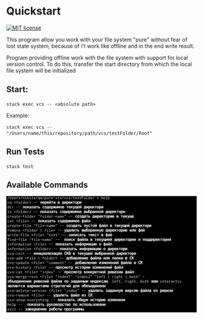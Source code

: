 # Quickstart
[![MIT license](https://img.shields.io/badge/license-MIT-blue.svg)](https://github.com/niki999922/pure-vcs/blob/master/LICENSE)

This program allow you work with your file system "pure" without fear of lost state system, because of i't work like offline and in the end write result.

Program providing offline work with the file system with support for local version control. To do this, transfer the start directory from which the local file system will be initialized

## Start: 
```shell script
stack exec vcs -- <absolute path>
```
Example:
```shell script
stack exec vcs -- "/Users/name/this/repository/path/vcs/testFolder/Root"
```

## Run Tests
```shell script
stack test
```

## Available Commands
<img src="images/help.png" width="800">
